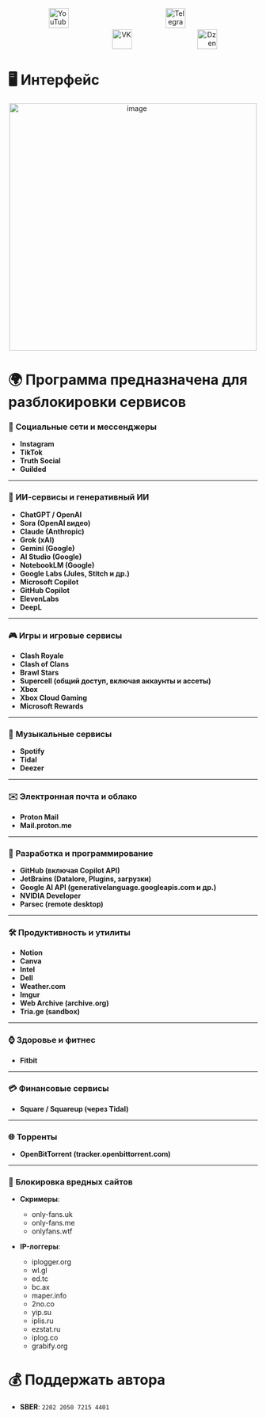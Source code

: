 <div align="center">
  <span style="display: inline-block; width: 33.3%; text-align: left;">
    <a href="https://www.youtube.com/@avencores/" target="_blank">
      <img src="https://github.com/user-attachments/assets/338bcd74-e3c3-4700-87ab-7985058bd17e" alt="YouTube" height="40">
    </a>
  </span>
  <span style="display: inline-block; width: 33.3%; text-align: center;">
    <a href="https://t.me/avencoresyt" target="_blank">
      <img src="https://github.com/user-attachments/assets/939f8beb-a49a-48cf-89b9-d610ee5c4b26" alt="Telegram" height="40">
    </a>
  </span>
  <span style="display: inline-block; width: 33.3%; text-align: right;">
    <a href="https://vk.com/avencoresvk" target="_blank">
      <img src="https://github.com/user-attachments/assets/dc109dda-9045-4a06-95a5-3399f0e21dc4" alt="VK" height="40">
    </a>
  </span>
  </span>
  <span style="display: inline-block; width: 33.3%; text-align: right;">
    <a href="https://dzen.ru/avencores" target="_blank">
      <img src="https://github.com/user-attachments/assets/bd55f5cf-963c-4eb8-9029-7b80c8c11411" alt="Dzen" height="40">
    </a>
  </span>
</div>

# 🖥 Интерфейс

<div align="center">
  <img width="500" height="500" alt="image" src="https://github.com/user-attachments/assets/d6ed5caf-925d-4ddf-bee0-94c91a12e1ac" />
</div>

# 🌍 Программа предназначена для разблокировки сервисов 
### 📱 **Социальные сети и мессенджеры**

* **Instagram**
* **TikTok**
* **Truth Social**
* **Guilded**

---

### 🧠 **ИИ-сервисы и генеративный ИИ**

* **ChatGPT / OpenAI**
* **Sora (OpenAI видео)**
* **Claude (Anthropic)**
* **Grok (xAI)**
* **Gemini (Google)**
* **AI Studio (Google)**
* **NotebookLM (Google)**
* **Google Labs (Jules, Stitch и др.)**
* **Microsoft Copilot**
* **GitHub Copilot**
* **ElevenLabs**
* **DeepL**

---

### 🎮 **Игры и игровые сервисы**

* **Clash Royale**
* **Clash of Clans**
* **Brawl Stars**
* **Supercell (общий доступ, включая аккаунты и ассеты)**
* **Xbox**
* **Xbox Cloud Gaming**
* **Microsoft Rewards**

---

### 🎵 **Музыкальные сервисы**

* **Spotify**
* **Tidal**
* **Deezer**

---

### ✉️ **Электронная почта и облако**

* **Proton Mail**
* **Mail.proton.me**

---

### 🧩 **Разработка и программирование**

* **GitHub (включая Copilot API)**
* **JetBrains (Datalore, Plugins, загрузки)**
* **Google AI API (generativelanguage.googleapis.com и др.)**
* **NVIDIA Developer**
* **Parsec (remote desktop)**

---

### 🛠 **Продуктивность и утилиты**

* **Notion**
* **Canva**
* **Intel**
* **Dell**
* **Weather.com**
* **Imgur**
* **Web Archive (archive.org)**
* **Tria.ge (sandbox)**

---

### ⌚️ **Здоровье и фитнес**

* **Fitbit**

---

### 💳 **Финансовые сервисы**

* **Square / Squareup (через Tidal)**

---

### 🌐 **Торренты**

* **OpenBitTorrent (tracker.openbittorrent.com)**

---

### 📛 **Блокировка вредных сайтов**

* **Скримеры**:

  * only-fans.uk
  * only-fans.me
  * onlyfans.wtf
* **IP-логгеры**:

  * iplogger.org
  * wl.gl
  * ed.tc
  * bc.ax
  * maper.info
  * 2no.co
  * yip.su
  * iplis.ru
  * ezstat.ru
  * iplog.co
  * grabify.org

# 💰 Поддержать автора
+ **SBER**: `2202 2050 7215 4401`
